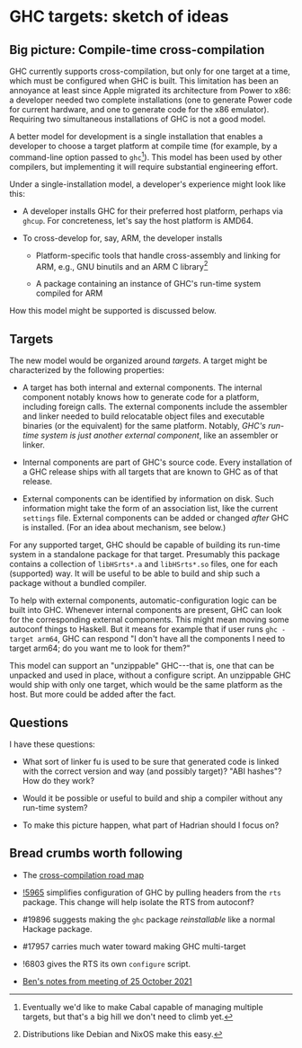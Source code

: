 # GHC targets: sketch of ideas

## Big picture: Compile-time cross-compilation

GHC currently supports cross-compilation, but only for one target at a
time, which must be configured when GHC is built.  This limitation has
been an annoyance at least since Apple migrated its architecture from
Power to x86: a developer needed two complete installations (one to
generate Power code for current hardware, and one to generate code for
the x86 emulator).  Requiring two simultaneous installations of GHC is
not a good model.

A better model for development is a single installation that enables a
developer to choose a target platform at compile time (for example, by
a command-line option passed to `ghc`[^cabal]). This model has been
used by other compilers, but implementing it will require substantial
engineering effort.

[^cabal]: Eventually we'd like to make Cabal capable of managing
multiple targets, but that's a big hill we don't need to climb yet.

Under a single-installation model, a developer's experience might look
like this:

  - A developer installs GHC for their preferred host platform,
    perhaps via `ghcup`.  For concreteness, let's say the host
    platform is AMD64.

  - To cross-develop for, say, ARM, the developer installs

      * Platform-specific tools that handle cross-assembly and linking
        for ARM, e.g., GNU binutils and an ARM C library[^cross-toolchain]

      * A package containing an instance of GHC's run-time system
        compiled for ARM

How this model might be supported is discussed below.

[^cross-toolchain]: Distributions like Debian and NixOS make this easy.


## Targets

The new model would be organized around *targets*.  A target might be
characterized by the following properties:

  - A target has both internal and external components.
    The internal component notably knows how to generate code for a
    platform, including foreign calls.
    The external components include the assembler and linker needed to
    build relocatable object files and executable binaries (or the
    equivalent) for the same platform.
    Notably, *GHC's run-time system is just another external
    component*, like an assembler or linker.

  - Internal components are part of GHC's source code.  Every
    installation of a GHC release ships with all targets that are
    known to GHC as of that release.

  - External components can be identified by information on disk.
    Such information might take the form of an association list, like
    the current `settings` file.  External components can be added or
    changed *after* GHC is installed.  (For an idea about mechanism,
    see below.)

For any supported target, GHC should be capable of building its
run-time system in a standalone package for that target.  Presumably
this package contains a collection of `libHSrts*.a` and `libHSrts*.so`
files, one for each (supported) way.  It will be useful to be able to
build and ship such a package without a bundled compiler.

To help with external components, automatic-configuration logic can be
built into GHC.  Whenever internal components are present, GHC can
look for the corresponding external components.  This might mean
moving some autoconf things to Haskell.  But it means for example that
if user runs `ghc -target arm64`, GHC can respond "I don't have all
the components I need to target arm64; do you want me to look for
them?"

This model can support an "unzippable" GHC---that is, one that can
be unpacked and used in place, without a configure script.
An unzippable GHC would ship with only one target, which would be
the same platform as the host.  But more could be added after the fact.
  

## Questions

I have these questions:

  - What sort of linker fu is used to be sure that generated code is
    linked with the correct version and way (and possibly target)?
    "ABI hashes"?  How do they work?

  - Would it be possible or useful to build and ship a compiler
    without any run-time system?

  - To make this picture happen, what part of Hadrian should I focus on?
    

## Bread crumbs worth following

  - The [cross-compilation road map](roadmap)

  - [!5965](https://gitlab.haskell.org/ghc/ghc/-/merge_requests/5965)
    simplifies configuration of GHC by pulling headers from the `rts`
    package.  This change will help isolate the RTS from autoconf?

  - #19896 suggests making the `ghc` package *reinstallable* like a
    normal Hackage package.

  - #17957 carries much water toward making GHC multi-target

  - !6803 gives the RTS its own `configure` script.

  - [Ben's notes from meeting of 25 October 2021](https://edit.smart-cactus.org/5KTMmI22R3-_onn3oqhkZg#)
